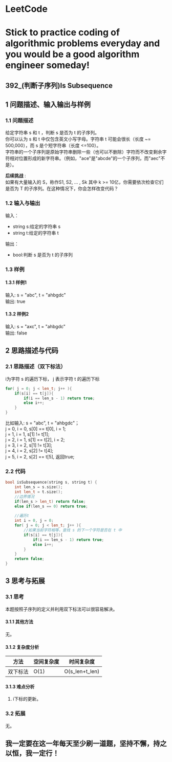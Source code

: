 # LeetCode
# Stick to practice coding of algorithmic problems everyday and you would be a good algorithm engineer someday!
## 392_(判断子序列)Is Subsequence
## 1 问题描述、输入输出与样例
### 1.1 问题描述
给定字符串 s 和 t ，判断 s 是否为 t 的子序列。<br>
你可以认为 s 和 t 中仅包含英文小写字母。字符串 t 可能会很长（长度 ~= 500,000），而 s 是个短字符串（长度 <=100）。<br>
字符串的一个子序列是原始字符串删除一些（也可以不删除）字符而不改变剩余字符相对位置形成的新字符串。（例如，"ace"是"abcde"的一个子序列，而"aec"不是）。

__后续挑战__ :<br>
如果有大量输入的 S，称作S1, S2, ... , Sk 其中 k >= 10亿，你需要依次检查它们是否为 T 的子序列。在这种情况下，你会怎样改变代码？

### 1.2 输入与输出
输入：
* string s:给定的字符串 s
* string t:给定的字符串 t

输出：
* bool:判断 s 是否为 t 的子序列
### 1.3 样例
#### 1.3.1 样例1
输入: s = "abc", t = "ahbgdc"<br>
输出: true
#### 1.3.2 样例2
输入: s = "axc", t = "ahbgdc"<br>
输出: false
## 2 思路描述与代码	
### 2.1 思路描述（双下标法）
i为字符 s 的遍历下标， j 表示字符 t 的遍历下标
```cpp
for( j = 0; j < len_t; j++ ){
    if(s[i] == t[j]){
        if(i == len_s - 1) return true;
        else i++;
    }
}
```
比如输入: s = "abc", t = "ahbgdc"；<br>
j = 0, i = 0, s[0] == t[0], i = 1; <br>
j = 1, i = 1, s[1] != t[1]; <br>
j = 2, i = 1, s[1] == t[2], i = 2; <br>
j = 3, i = 2, s[1] != t[3]; <br>
j = 4, i = 2, s[2] != t[4]; <br>
j = 5, i = 2, s[2] == t[5], 返回true;
### 2.2 代码
```cpp
bool isSubsequence(string s, string t) {
    int len_s = s.size();
    int len_t = t.size();
    //边界情况
    if(len_s > len_t) return false;
    else if(len_s == 0) return true;
    
    //遍历t
    int i = 0, j = 0;
    for( j = 0; j < len_t; j++ ){
        //如果当前字符相等，查找 s 的下一个字符是否在 t 中
        if(s[i] == t[j]){
            if(i == len_s - 1) return true;
            else i++;
        }
    }
    return false;
}
```
## 3 思考与拓展
### 3.1 思考
本题按照子序列的定义并利用双下标法可以很容易解决。
#### 3.1.1 其他方法
无。
#### 3.1.2 复杂度分析
方法|空间复杂度|时间复杂度
--- | --- | ---
双下标法|O(1)|O(s_len+t_len)
#### 3.1.3 难点分析
1. i下标的更新。

### 3.2 拓展
无。
	  
## 我一定要在这一年每天至少刷一道题，坚持不懈，持之以恒，我一定行！
